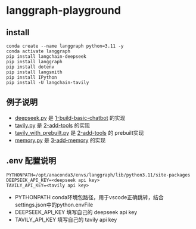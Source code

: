 # langgraph-playground

## install

```
conda create --name langgraph python=3.11 -y
conda activate langgraph
pip install langchain-deepseek
pip install langgraph
pip install dotenv
pip install langsmith
pip install IPython
pip install -U langchain-tavily
```

## 例子说明
* [deepseek.py](deepseek.py) 是 [1-build-basic-chatbot](https://langchain-ai.github.io/langgraph/tutorials/get-started/1-build-basic-chatbot/) 的实现
* [tavily.py](tavily.py) 是 [2-add-tools](https://langchain-ai.github.io/langgraph/tutorials/get-started/2-add-tools/) 的实现
* [tavily_with_prebuilt.py](tavily_with_prebuilt.py) 是 [2-add-tools](https://langchain-ai.github.io/langgraph/tutorials/get-started/2-add-tools/) 的 prebuilt实现
* [memory.py](memory.py) 是 [3-add-memory](https://langchain-ai.github.io/langgraph/tutorials/get-started/3-add-memory/) 的实现

## .env 配置说明

```
PYTHONPATH=/opt/anaconda3/envs/langgraph/lib/python3.11/site-packages
DEEPSEEK_API_KEY=<deepseek api key>
TAVILY_API_KEY=<tavily api key>
```
* PYTHONPATH conda环境包路径，用于vscode正确跳转，结合settings.json中的python.envFile
* DEEPSEEK_API_KEY 填写自己的 deepseek api key
* TAVILY_API_KEY 填写自己的 tavily api key